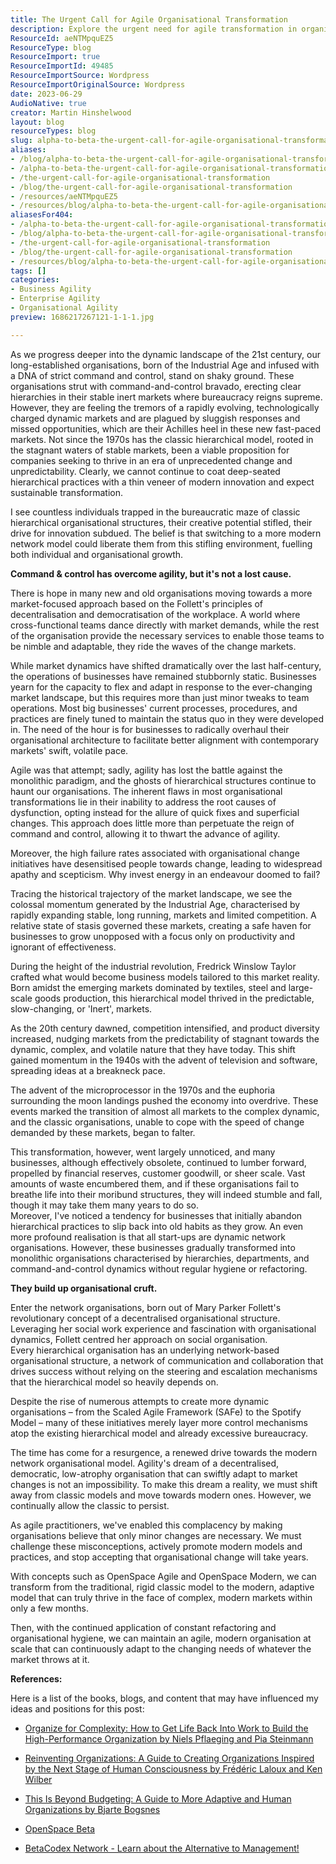 ```yaml
---
title: The Urgent Call for Agile Organisational Transformation
description: Explore the urgent need for agile transformation in organizations. Discover how to break free from outdated hierarchies and thrive in dynamic markets.
ResourceId: aeNTMpquEZ5
ResourceType: blog
ResourceImport: true
ResourceImportId: 49485
ResourceImportSource: Wordpress
ResourceImportOriginalSource: Wordpress
date: 2023-06-29
AudioNative: true
creator: Martin Hinshelwood
layout: blog
resourceTypes: blog
slug: alpha-to-beta-the-urgent-call-for-agile-organisational-transformation
aliases:
- /blog/alpha-to-beta-the-urgent-call-for-agile-organisational-transformation
- /alpha-to-beta-the-urgent-call-for-agile-organisational-transformation
- /the-urgent-call-for-agile-organisational-transformation
- /blog/the-urgent-call-for-agile-organisational-transformation
- /resources/aeNTMpquEZ5
- /resources/blog/alpha-to-beta-the-urgent-call-for-agile-organisational-transformation
aliasesFor404:
- /alpha-to-beta-the-urgent-call-for-agile-organisational-transformation
- /blog/alpha-to-beta-the-urgent-call-for-agile-organisational-transformation
- /the-urgent-call-for-agile-organisational-transformation
- /blog/the-urgent-call-for-agile-organisational-transformation
- /resources/blog/alpha-to-beta-the-urgent-call-for-agile-organisational-transformation
tags: []
categories:
- Business Agility
- Enterprise Agility
- Organisational Agility
preview: 1686217267121-1-1-1.jpg

---
```

As we progress deeper into the dynamic landscape of the 21st century, our long-established organisations, born of the Industrial Age and infused with a DNA of strict command and control, stand on shaky ground. These organisations strut with command-and-control bravado, erecting clear hierarchies in their stable inert markets where bureaucracy reigns supreme. However, they are feeling the tremors of a rapidly evolving, technologically charged dynamic markets and are plagued by sluggish responses and missed opportunities, which are their Achilles heel in these new fast-paced markets. Not since the 1970s has the classic hierarchical model, rooted in the stagnant waters of stable markets, been a viable proposition for companies seeking to thrive in an era of unprecedented change and unpredictability. Clearly, we cannot continue to coat deep-seated hierarchical practices with a thin veneer of modern innovation and expect sustainable transformation.

I see countless individuals trapped in the bureaucratic maze of classic hierarchical organisational structures, their creative potential stifled, their drive for innovation subdued. The belief is that switching to a more modern network model could liberate them from this stifling environment, fuelling both individual and organisational growth.

**Command & control has overcome agility, but it's not a lost cause.**

There is hope in many new and old organisations moving towards a more market-focused approach based on the Follett's principles of decentralisation and democratisation of the workplace. A world where cross-functional teams dance directly with market demands, while the rest of the organisation provide the necessary services to enable those teams to be nimble and adaptable, they ride the waves of the change markets.

While market dynamics have shifted dramatically over the last half-century, the operations of businesses have remained stubbornly static. Businesses yearn for the capacity to flex and adapt in response to the ever-changing market landscape, but this requires more than just minor tweaks to team operations. Most big businesses' current processes, procedures, and practices are finely tuned to maintain the status quo in they were developed in. The need of the hour is for businesses to radically overhaul their organisational architecture to facilitate better alignment with contemporary markets' swift, volatile pace.

Agile was that attempt; sadly, agility has lost the battle against the monolithic paradigm, and the ghosts of hierarchical structures continue to haunt our organisations. The inherent flaws in most organisational transformations lie in their inability to address the root causes of dysfunction, opting instead for the allure of quick fixes and superficial changes. This approach does little more than perpetuate the reign of command and control, allowing it to thwart the advance of agility.

Moreover, the high failure rates associated with organisational change initiatives have desensitised people towards change, leading to widespread apathy and scepticism. Why invest energy in an endeavour doomed to fail?

Tracing the historical trajectory of the market landscape, we see the colossal momentum generated by the Industrial Age, characterised by rapidly expanding stable, long running, markets and limited competition. A relative state of stasis governed these markets, creating a safe haven for businesses to grow unopposed with a focus only on productivity and ignorant of effectiveness.

During the height of the industrial revolution, Fredrick Winslow Taylor crafted what would become business models tailored to this market reality. Born amidst the emerging markets dominated by textiles, steel and large-scale goods production, this hierarchical model thrived in the predictable, slow-changing, or 'Inert', markets.

As the 20th century dawned, competition intensified, and product diversity increased, nudging markets from the predictability of stagnant towards the dynamic, complex, and volatile nature that they have today. This shift gained momentum in the 1940s with the advent of television and software, spreading ideas at a breakneck pace.

The advent of the microprocessor in the 1970s and the euphoria surrounding the moon landings pushed the economy into overdrive. These events marked the transition of almost all markets to the complex dynamic, and the classic organisations, unable to cope with the speed of change demanded by these markets, began to falter.

This transformation, however, went largely unnoticed, and many businesses, although effectively obsolete, continued to lumber forward, propelled by financial reserves, customer goodwill, or sheer scale. Vast amounts of waste encumbered them, and if these organisations fail to breathe life into their moribund structures, they will indeed stumble and fall, though it may take them many years to do so.  
Moreover, I've noticed a tendency for businesses that initially abandon hierarchical practices to slip back into old habits as they grow. An even more profound realisation is that all start-ups are dynamic network organisations. However, these businesses gradually transformed into monolithic organisations characterised by hierarchies, departments, and command-and-control dynamics without regular hygiene or refactoring.

**They build up organisational cruft.**

Enter the network organisations, born out of Mary Parker Follett's revolutionary concept of a decentralised organisational structure. Leveraging her social work experience and fascination with organisational dynamics, Follett centred her approach on social organisation.  
Every hierarchical organisation has an underlying network-based organisational structure, a network of communication and collaboration that drives success without relying on the steering and escalation mechanisms that the hierarchical model so heavily depends on.

Despite the rise of numerous attempts to create more dynamic organisations – from the Scaled Agile Framework (SAFe) to the Spotify Model – many of these initiatives merely layer more control mechanisms atop the existing hierarchical model and already excessive bureaucracy.

The time has come for a resurgence, a renewed drive towards the modern network organisational model. Agility's dream of a decentralised, democratic, low-atrophy organisation that can swiftly adapt to market changes is not an impossibility. To make this dream a reality, we must shift away from classic models and move towards modern ones. However, we continually allow the classic to persist.

As agile practitioners, we've enabled this complacency by making organisations believe that only minor changes are necessary. We must challenge these misconceptions, actively promote modern models and practices, and stop accepting that organisational change will take years.

With concepts such as OpenSpace Agile and OpenSpace Modern, we can transform from the traditional, rigid classic model to the modern, adaptive model that can truly thrive in the face of complex, modern markets within only a few months.

Then, with the continued application of constant refactoring and organisational hygiene, we can maintain an agile, modern organisation at scale that can continuously adapt to the changing needs of whatever the market throws at it.

**References:**

Here is a list of the books, blogs, and content that may have influenced my ideas and positions for this post:

- [Organize for Complexity: How to Get Life Back Into Work to Build the High-Performance Organization by Niels Pflaeging and Pia Steinmann](https://www.goodreads.com/book/show/21807644-organize-for-complexity)

- [Reinventing Organizations: A Guide to Creating Organizations Inspired by the Next Stage of Human Consciousness by Frédéric Laloux and Ken Wilber](https://www.goodreads.com/book/show/20787425-reinventing-organizations)

- [This Is Beyond Budgeting: A Guide to More Adaptive and Human Organizations by Bjarte Bogsnes](https://www.goodreads.com/book/show/61815997-this-is-beyond-budgeting)

- [OpenSpace Beta](https://www.redforty2.com/openspacebeta)

- [BetaCodex Network - Learn about the Alternative to Management!](https://betacodex.org/home)
